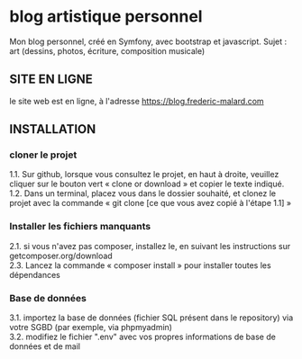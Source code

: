 # blog artistique personnel
Mon blog personnel, créé en Symfony, avec bootstrap et javascript. Sujet : art (dessins, photos, écriture, composition musicale)

## SITE EN LIGNE

le site web est en ligne, à l'adresse https://blog.frederic-malard.com

## INSTALLATION

### cloner le projet
1.1. Sur github, lorsque vous consultez le projet, en haut à droite, veuillez cliquer sur le bouton vert « clone or download » et copier le texte indiqué.\
1.2. Dans un terminal, placez vous dans le dossier souhaité, et clonez le projet avec la commande « git clone [ce que vous avez copié à l'étape 1.1] »

### Installer les fichiers manquants
2.1. si vous n'avez pas composer, installez le, en suivant les instructions sur getcomposer.org/download\
2.3. Lancez la commande « composer install » pour installer toutes les dépendances

### Base de données
3.1. importez la base de données (fichier SQL présent dans le repository) via votre SGBD (par exemple, via phpmyadmin)\
3.2. modifiez le fichier ".env" avec vos propres informations de base de données et de mail
